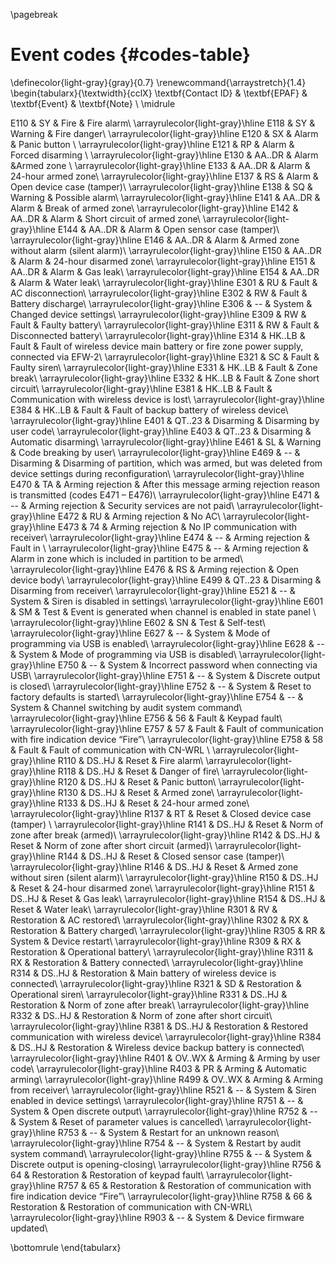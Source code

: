 \pagebreak

# Event codes {#codes-table}


\definecolor{light-gray}{gray}{0.7}
\renewcommand{\arraystretch}{1.4}
\begin{tabularx}{\textwidth}{cclX}
\textbf{Contact ID} & \textbf{EPAF} & \textbf{Event} & \textbf{Note} \\ \midrule

E110 & SY & Fire & Fire alarm\\ \arrayrulecolor{light-gray}\hline
E118 & SY & Warning & Fire danger\\ \arrayrulecolor{light-gray}\hline
E120 & SX & Alarm & Panic button \\ \arrayrulecolor{light-gray}\hline 
E121 & RP & Alarm & Forced disarming \\ \arrayrulecolor{light-gray}\hline 
E130 & AA..DR & Alarm &Armed zone \\ \arrayrulecolor{light-gray}\hline
E133 & AA..DR & Alarm & 24-hour armed zone\\ \arrayrulecolor{light-gray}\hline
E137 & RS & Alarm & Open device case (tamper)\\ \arrayrulecolor{light-gray}\hline
E138 & SQ & Warning & Possible alarm\\ \arrayrulecolor{light-gray}\hline
E141 & AA..DR & Alarm & Break of armed zone\\ \arrayrulecolor{light-gray}\hline
E142 & AA..DR & Alarm & Short circuit of armed zone\\ \arrayrulecolor{light-gray}\hline
E144 & AA..DR & Alarm & Open sensor case (tamper)\\ \arrayrulecolor{light-gray}\hline
E146 & AA..DR & Alarm & Armed zone without alarm (silent alarm)\\ \arrayrulecolor{light-gray}\hline
E150 & AA..DR & Alarm & 24-hour disarmed zone\\ \arrayrulecolor{light-gray}\hline
E151 & AA..DR & Alarm & Gas leak\\ \arrayrulecolor{light-gray}\hline
E154 & AA..DR & Alarm & Water leak\\ \arrayrulecolor{light-gray}\hline
E301 & RU & Fault & AC disconnection\\ \arrayrulecolor{light-gray}\hline
E302 & RW & Fault & Battery discharge\\ \arrayrulecolor{light-gray}\hline
E306 & -- & System & Changed device settings\\ \arrayrulecolor{light-gray}\hline
E309 & RW & Fault & Faulty battery\\ \arrayrulecolor{light-gray}\hline
E311 & RW & Fault & Disconnected battery\\ \arrayrulecolor{light-gray}\hline
E314 & HK..LB & Fault & Fault of wireless device main battery or fire zone power supply, connected via EFW-2\\ \arrayrulecolor{light-gray}\hline
E321 & SC & Fault & Faulty siren\\ \arrayrulecolor{light-gray}\hline
E331 & HK..LB & Fault & Zone break\\ \arrayrulecolor{light-gray}\hline
E332 & HK..LB & Fault & Zone short circuit\\ \arrayrulecolor{light-gray}\hline
E381 & HK..LB & Fault & Communication with wireless device is lost\\ \arrayrulecolor{light-gray}\hline
E384 & HK..LB & Fault & Fault of backup battery of wireless device\\ \arrayrulecolor{light-gray}\hline
E401 & QT..23 & Disarming & Disarming by user code\\ \arrayrulecolor{light-gray}\hline
E403 & QT..23 & Disarming & Automatic disarming\\ \arrayrulecolor{light-gray}\hline
E461 & SL & Warning & Code breaking by user\\ \arrayrulecolor{light-gray}\hline
E469 & -- & Disarming & Disarming of partition, which was armed, but was deleted from device settings during reconfiguration\\ \arrayrulecolor{light-gray}\hline
E470 & TA & Arming rejection & After this message arming rejection reason is transmitted (codes E471 – E476)\\ \arrayrulecolor{light-gray}\hline
E471 & -- & Arming rejection & Security services are not paid\\ \arrayrulecolor{light-gray}\hline
E472 & RU & Arming rejection & No AC\\ \arrayrulecolor{light-gray}\hline
E473 & 74 & Arming rejection & No IP communication with receiver\\ \arrayrulecolor{light-gray}\hline
E474 & -- & Arming rejection & Fault in \\ \arrayrulecolor{light-gray}\hline
E475 & -- & Arming rejection & Alarm in zone which is included in partition to be armed\\ \arrayrulecolor{light-gray}\hline
E476 & RS & Arming rejection & Open device body\\ \arrayrulecolor{light-gray}\hline
E499 & QT..23 & Disarming & Disarming from receiver\\ \arrayrulecolor{light-gray}\hline
E521 & -- & System & Siren is disabled in settings\\ \arrayrulecolor{light-gray}\hline
E601 & SM & Test & Event is generated when channel is enabled in state panel \\ \arrayrulecolor{light-gray}\hline
E602 & SN & Test & Self-test\\ \arrayrulecolor{light-gray}\hline
E627 & -- & System & Mode of programming via USB is enabled\\ \arrayrulecolor{light-gray}\hline
E628 & -- & System & Mode of programming via USB is disabled\\ \arrayrulecolor{light-gray}\hline
E750 & -- & System & Incorrect password when connecting via USB\\ \arrayrulecolor{light-gray}\hline
E751 & -- & System & Discrete output is closed\\ \arrayrulecolor{light-gray}\hline
E752 & -- & System & Reset to factory defaults is started\\ \arrayrulecolor{light-gray}\hline
E754 & -- & System & Channel switching by audit system command\\ \arrayrulecolor{light-gray}\hline
E756 & 56 & Fault & Keypad fault\\ \arrayrulecolor{light-gray}\hline
E757 & 57 & Fault & Fault of communication with fire indication device “Fire”\\ \arrayrulecolor{light-gray}\hline
E758 & 58 & Fault & Fault of communication with CN-WRL \\ \arrayrulecolor{light-gray}\hline
R110 & DS..HJ & Reset & Fire alarm\\ \arrayrulecolor{light-gray}\hline
R118 & DS..HJ & Reset & Danger of fire\\ \arrayrulecolor{light-gray}\hline
R120 & DS..HJ & Reset & Panic button\\ \arrayrulecolor{light-gray}\hline
R130 & DS..HJ & Reset & Armed zone\\ \arrayrulecolor{light-gray}\hline
R133 & DS..HJ & Reset & 24-hour armed zone\\ \arrayrulecolor{light-gray}\hline
R137 & RT & Reset & Closed device case (tamper) \\ \arrayrulecolor{light-gray}\hline
R141 & DS..HJ & Reset & Norm of zone after break (armed)\\ \arrayrulecolor{light-gray}\hline
R142 & DS..HJ & Reset & Norm of zone after short circuit (armed)\\ \arrayrulecolor{light-gray}\hline
R144 & DS..HJ & Reset & Closed sensor case (tamper)\\ \arrayrulecolor{light-gray}\hline
R146 & DS..HJ & Reset & Armed zone without siren (silent alarm)\\ \arrayrulecolor{light-gray}\hline
R150 & DS..HJ & Reset & 24-hour disarmed zone\\ \arrayrulecolor{light-gray}\hline
R151 & DS..HJ & Reset & Gas leak\\ \arrayrulecolor{light-gray}\hline
R154 & DS..HJ & Reset & Water leak\\ \arrayrulecolor{light-gray}\hline
R301 & RV & Restoration & AC restored\\ \arrayrulecolor{light-gray}\hline
R302 & RX & Restoration & Battery charged\\ \arrayrulecolor{light-gray}\hline
R305 & RR & System & Device restart\\ \arrayrulecolor{light-gray}\hline
R309 & RX & Restoration & Operational battery\\ \arrayrulecolor{light-gray}\hline
R311 & RX & Restoration & Battery connected\\ \arrayrulecolor{light-gray}\hline
R314 & DS..HJ & Restoration & Main battery of wireless device is connected\\ \arrayrulecolor{light-gray}\hline
R321 & SD & Restoration & Operational siren\\ \arrayrulecolor{light-gray}\hline
R331 & DS..HJ & Restoration & Norm of zone after break\\ \arrayrulecolor{light-gray}\hline
R332 & DS..HJ & Restoration & Norm of zone after short circuit\\ \arrayrulecolor{light-gray}\hline
R381 & DS..HJ & Restoration & Restored communication with wireless device\\ \arrayrulecolor{light-gray}\hline
R384 & DS..HJ & Restoration & Wireless device backup battery is connected\\ \arrayrulecolor{light-gray}\hline
R401 & OV..WX & Arming & Arming by user code\\ \arrayrulecolor{light-gray}\hline
R403 & PR & Arming & Automatic arming\\ \arrayrulecolor{light-gray}\hline
R499 & OV..WX & Arming & Arming from receiver\\ \arrayrulecolor{light-gray}\hline
R521 & -- & System & Siren enabled in device settings\\ \arrayrulecolor{light-gray}\hline
R751 & -- & System & Open discrete output\\ \arrayrulecolor{light-gray}\hline
R752 & -- & System & Reset of parameter values is cancelled\\ \arrayrulecolor{light-gray}\hline
R753 & -- & System & Restart for an unknown reason\\ \arrayrulecolor{light-gray}\hline
R754 & -- & System & Restart by audit system command\\ \arrayrulecolor{light-gray}\hline
R755 & -- & System & Discrete output is opening-closing\\ \arrayrulecolor{light-gray}\hline
R756 & 64 & Restoration & Restoration of keypad fault\\ \arrayrulecolor{light-gray}\hline
R757 & 65 & Restoration & Restoration of communication with fire indication device “Fire”\\ \arrayrulecolor{light-gray}\hline
R758 & 66 & Restoration & Restoration of communication with CN-WRL\\ \arrayrulecolor{light-gray}\hline
R903 & -- & System & Device firmware updated\\

\bottomrule
\end{tabularx}
